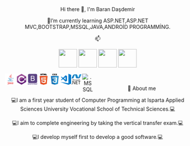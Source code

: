 <center>Hi there 👋, I'm Baran Daşdemir

👀I’m currently learning ASP.NET,ASP.NET MVC,BOOTSTRAP,MSSQL,JAVA,ANDROİD PROGRAMMİNG.

📫

<a href="https://www.linkedin.com/in/baran-da%C5%9Fdemir-4ba639202/"><img width="50" height="50" src="https://pngimg.com/uploads/linkedIn/linkedIn_PNG38.png" ></a>
<a href="mailto:07baran06@gmail.com/"><img width="50" height="50" src="https://www.google.com/gmail/about/static/images/logo-gmail.png?cache=1adba63" ></a>
<a href="https://www.instagram.com/baran.dasdemir/"><img width="50" height="50" src="http://assets.stickpng.com/images/580b57fcd9996e24bc43c521.png" ></a>
<a href="https://twitter.com/barandasdemir_"><img width="50" height="50" src="https://i.pinimg.com/originals/e7/b7/8b/e7b78b7e4664caa8e541da27ef1f0c3e.png" ></a>

<img align="left" alt="Java" width="30px" src="https://raw.githubusercontent.com/devicons/devicon/master/icons/java/java-original-wordmark.svg" />
<img align="left" alt="C#" width="30px" src="https://raw.githubusercontent.com/devicons/devicon/master/icons/csharp/csharp-original.svg" />
<img align="left" alt="Boostrap" width="30px" src="https://raw.githubusercontent.com/devicons/devicon/master/icons/bootstrap/bootstrap-plain-wordmark.svg" />
<img align="left" alt="HTML" width="30px" src="https://raw.githubusercontent.com/github/explore/80688e429a7d4ef2fca1e82350fe8e3517d3494d/topics/html/html.png" />
<img align="left" alt="CSS" width="30px" src="https://raw.githubusercontent.com/github/explore/80688e429a7d4ef2fca1e82350fe8e3517d3494d/topics/css/css.png" />
<img align="left" alt="VİSUAL STUDİO CODE" width="30px" src="https://raw.githubusercontent.com/github/explore/80688e429a7d4ef2fca1e82350fe8e3517d3494d/topics/visual-studio-code/visual-studio-code.png" />
<img align="left" alt=".NET" width="30px" src="https://raw.githubusercontent.com/devicons/devicon/master/icons/dot-net/dot-net-original-wordmark.svg" />
<img align="left" alt=".MSSQL" width="30px" src="https://user-images.githubusercontent.com/59020581/117359010-84818780-aebf-11eb-8791-3bd7991de5fb.png" />
<br/>


💬 About me

💻I am a first year student of Computer Programming at Isparta Applied Sciences University Vocational School of Technical Sciences.💻

💻I aim to complete engineering by taking the vertical transfer exam.💻

💻I develop myself first to develop a good software.💻
</center>



